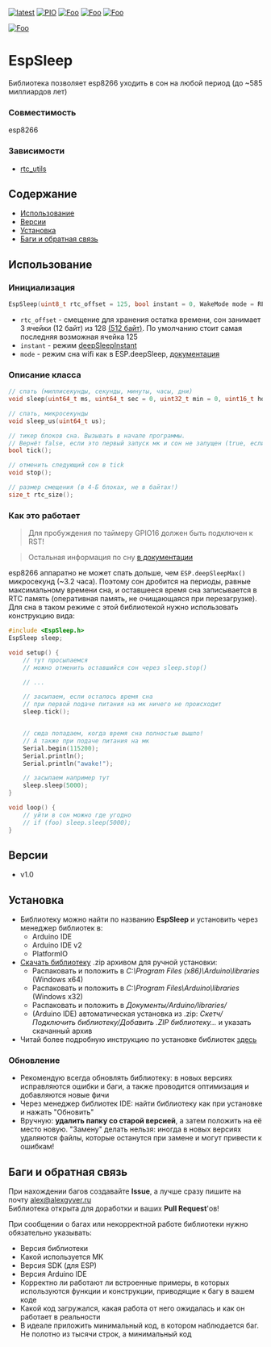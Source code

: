[![latest](https://img.shields.io/github/v/release/GyverLibs/EspSleep.svg?color=brightgreen)](https://github.com/GyverLibs/EspSleep/releases/latest/download/EspSleep.zip)
[![PIO](https://badges.registry.platformio.org/packages/gyverlibs/library/EspSleep.svg)](https://registry.platformio.org/libraries/gyverlibs/EspSleep)
[![Foo](https://img.shields.io/badge/Website-AlexGyver.ru-blue.svg?style=flat-square)](https://alexgyver.ru/)
[![Foo](https://img.shields.io/badge/%E2%82%BD%24%E2%82%AC%20%D0%9F%D0%BE%D0%B4%D0%B4%D0%B5%D1%80%D0%B6%D0%B0%D1%82%D1%8C-%D0%B0%D0%B2%D1%82%D0%BE%D1%80%D0%B0-orange.svg?style=flat-square)](https://alexgyver.ru/support_alex/)
[![Foo](https://img.shields.io/badge/README-ENGLISH-blueviolet.svg?style=flat-square)](https://github-com.translate.goog/GyverLibs/EspSleep?_x_tr_sl=ru&_x_tr_tl=en)  

[![Foo](https://img.shields.io/badge/ПОДПИСАТЬСЯ-НА%20ОБНОВЛЕНИЯ-brightgreen.svg?style=social&logo=telegram&color=blue)](https://t.me/GyverLibs)

# EspSleep
Библиотека позволяет esp8266 уходить в сон на любой период (до ~585 миллиардов лет)

### Совместимость
esp8266

### Зависимости
- [rtc_utils](https://github.com/GyverLibs/rtc_utils)

## Содержание
- [Использование](#usage)
- [Версии](#versions)
- [Установка](#install)
- [Баги и обратная связь](#feedback)

<a id="usage"></a>

## Использование
### Инициализация
```cpp
EspSleep(uint8_t rtc_offset = 125, bool instant = 0, WakeMode mode = RF_DEFAULT);
```
- `rtc_offset` - смещение для хранения остатка времени, сон занимает 3 ячейки (12 байт) из 128 [(512 байт)](https://arduino-esp8266.readthedocs.io/en/latest/libraries.html#esp-specific-apis). По умолчанию стоит самая последняя возможная ячейка 125
- `instant` - режим [deepSleepInstant](https://arduino-esp8266.readthedocs.io/en/latest/libraries.html#esp-specific-apis)
- `mode` - режим сна wifi как в ESP.deepSleep, [документация](https://arduino-esp8266.readthedocs.io/en/latest/libraries.html#esp-specific-apis)

### Описание класса
```cpp
// спать (миллисекунды, секунды, минуты, часы, дни)
void sleep(uint64_t ms, uint64_t sec = 0, uint32_t min = 0, uint16_t hour = 0, uint16_t day = 0);

// спать, микросекунды
void sleep_us(uint64_t us);

// тикер блоков сна. Вызывать в начале программы. 
// Вернёт false, если это первый запуск мк и сон не запущен (true, если сон в процессе)
bool tick();

// отменить следующий сон в tick
void stop();

// размер смещения (в 4-Б блоках, не в байтах!)
size_t rtc_size();
```

### Как это работает
> Для пробуждения по таймеру GPIO16 должен быть подключен к RST!

> Остальная информация по сну [в документации](https://arduino-esp8266.readthedocs.io/en/latest/libraries.html#esp-specific-apis)

esp8266 аппаратно не может спать дольше, чем `ESP.deepSleepMax()` микросекунд (~3.2 часа). Поэтому сон дробится на периоды, равные максимальному времени сна, и оставшееся время сна записывается в RTC память (оперативная память, не очищающаяся при перезагрузке). Для сна в таком режиме с этой библиотекой нужно использовать конструкцию вида:

```cpp
#include <EspSleep.h>
EspSleep sleep;

void setup() {
    // тут просыпаемся
    // можно отменить оставшийся сон через sleep.stop()

    // ...

    // засыпаем, если осталось время сна
    // при первой подаче питания на мк ничего не происходит
    sleep.tick();


    // сюда попадаем, когда время сна полностью вышло!
    // А также при подаче питания на мк
    Serial.begin(115200);
    Serial.println();
    Serial.println("awake!");

    // засыпаем например тут
    sleep.sleep(5000);
}

void loop() {
    // уйти в сон можно где угодно
    // if (foo) sleep.sleep(5000);
}
```

<a id="versions"></a>

## Версии
- v1.0

<a id="install"></a>
## Установка
- Библиотеку можно найти по названию **EspSleep** и установить через менеджер библиотек в:
    - Arduino IDE
    - Arduino IDE v2
    - PlatformIO
- [Скачать библиотеку](https://github.com/GyverLibs/EspSleep/archive/refs/heads/main.zip) .zip архивом для ручной установки:
    - Распаковать и положить в *C:\Program Files (x86)\Arduino\libraries* (Windows x64)
    - Распаковать и положить в *C:\Program Files\Arduino\libraries* (Windows x32)
    - Распаковать и положить в *Документы/Arduino/libraries/*
    - (Arduino IDE) автоматическая установка из .zip: *Скетч/Подключить библиотеку/Добавить .ZIP библиотеку…* и указать скачанный архив
- Читай более подробную инструкцию по установке библиотек [здесь](https://alexgyver.ru/arduino-first/#%D0%A3%D1%81%D1%82%D0%B0%D0%BD%D0%BE%D0%B2%D0%BA%D0%B0_%D0%B1%D0%B8%D0%B1%D0%BB%D0%B8%D0%BE%D1%82%D0%B5%D0%BA)
### Обновление
- Рекомендую всегда обновлять библиотеку: в новых версиях исправляются ошибки и баги, а также проводится оптимизация и добавляются новые фичи
- Через менеджер библиотек IDE: найти библиотеку как при установке и нажать "Обновить"
- Вручную: **удалить папку со старой версией**, а затем положить на её место новую. "Замену" делать нельзя: иногда в новых версиях удаляются файлы, которые останутся при замене и могут привести к ошибкам!

<a id="feedback"></a>

## Баги и обратная связь
При нахождении багов создавайте **Issue**, а лучше сразу пишите на почту [alex@alexgyver.ru](mailto:alex@alexgyver.ru)  
Библиотека открыта для доработки и ваших **Pull Request**'ов!

При сообщении о багах или некорректной работе библиотеки нужно обязательно указывать:
- Версия библиотеки
- Какой используется МК
- Версия SDK (для ESP)
- Версия Arduino IDE
- Корректно ли работают ли встроенные примеры, в которых используются функции и конструкции, приводящие к багу в вашем коде
- Какой код загружался, какая работа от него ожидалась и как он работает в реальности
- В идеале приложить минимальный код, в котором наблюдается баг. Не полотно из тысячи строк, а минимальный код
